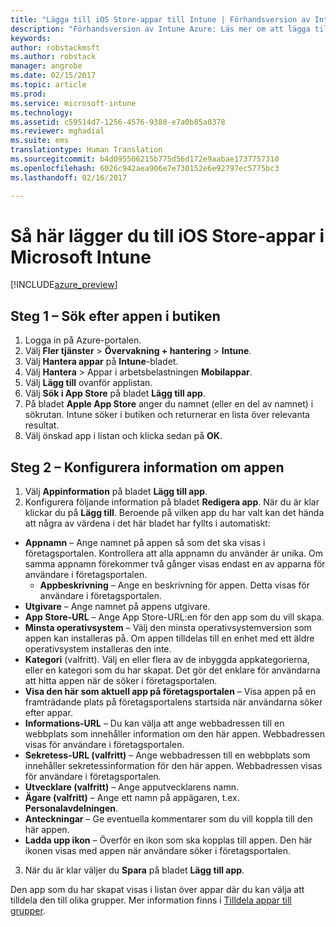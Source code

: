 ```yaml
---
title: "Lägga till iOS Store-appar till Intune | Förhandsversion av Intune Azure | Microsoft Docs"
description: "Förhandsversion av Intune Azure: Läs mer om att lägga till iOS Store-appar i Intune."
keywords: 
author: robstackmsft
ms.author: robstack
manager: angrobe
ms.date: 02/15/2017
ms.topic: article
ms.prod: 
ms.service: microsoft-intune
ms.technology: 
ms.assetid: c59514d7-1256-4576-9380-e7a0b85a0378
ms.reviewer: mghadial
ms.suite: ems
translationtype: Human Translation
ms.sourcegitcommit: b4d095506215b775d56d172e9aabae1737757310
ms.openlocfilehash: 6026c942aea906e7e730152e6e92797ec5775bc3
ms.lasthandoff: 02/16/2017

---
```


# <a name="how-to-add-ios-store-apps-to-microsoft-intune"></a>Så här lägger du till iOS Store-appar i Microsoft Intune

[!INCLUDE[azure_preview](../includes/azure_preview.md)]


## <a name="step-1---search-for-the-app-in-the-store"></a>Steg 1 – Sök efter appen i butiken

1. Logga in på Azure-portalen.
2. Välj **Fler tjänster** > **Övervakning + hantering** > **Intune**.
3. Välj **Hantera appar** på **Intune**-bladet.
4. Välj **Hantera** > Appar i arbetsbelastningen **Mobilappar**.
5. Välj **Lägg till** ovanför applistan.
6. Välj **Sök i App Store** på bladet **Lägg till app**.
7. På bladet **Apple App Store** anger du namnet (eller en del av namnet) i sökrutan. Intune söker i butiken och returnerar en lista över relevanta resultat.
8. Välj önskad app i listan och klicka sedan på **OK**.

## <a name="step-2---configure-app-information"></a>Steg 2 – Konfigurera information om appen

1. Välj **Appinformation** på bladet **Lägg till app**.
2. Konfigurera följande information på bladet **Redigera app**. När du är klar klickar du på **Lägg till**. Beroende på vilken app du har valt kan det hända att några av värdena i det här bladet har fyllts i automatiskt:
- **Appnamn** – Ange namnet på appen så som det ska visas i företagsportalen. Kontrollera att alla appnamn du använder är unika. Om samma appnamn förekommer två gånger visas endast en av apparna för användare i företagsportalen.
    - **Appbeskrivning** – Ange en beskrivning för appen. Detta visas för användare i företagsportalen.
- **Utgivare** – Ange namnet på appens utgivare.
- **App Store-URL** – Ange App Store-URL:en för den app som du vill skapa.
- **Minsta operativsystem** – Välj den minsta operativsystemversion som appen kan installeras på. Om appen tilldelas till en enhet med ett äldre operativsystem installeras den inte.
- **Kategori** (valfritt). Välj en eller flera av de inbyggda appkategorierna, eller en kategori som du har skapat. Det gör det enklare för användarna att hitta appen när de söker i företagsportalen.
- **Visa den här som aktuell app på företagsportalen** – Visa appen på en framträdande plats på företagsportalens startsida när användarna söker efter appar.
- **Informations-URL** – Du kan välja att ange webbadressen till en webbplats som innehåller information om den här appen. Webbadressen visas för användare i företagsportalen.
- **Sekretess-URL (valfritt)** – Ange webbadressen till en webbplats som innehåller sekretessinformation för den här appen. Webbadressen visas för användare i företagsportalen.
- **Utvecklare (valfritt)** – Ange apputvecklarens namn.
- **Ägare (valfritt)** – Ange ett namn på appägaren, t.ex. **Personalavdelningen**.
- **Anteckningar** – Ge eventuella kommentarer som du vill koppla till den här appen.
- **Ladda upp ikon** – Överför en ikon som ska kopplas till appen. Den här ikonen visas med appen när användare söker i företagsportalen.
3. När du är klar väljer du **Spara** på bladet **Lägg till app**.

Den app som du har skapat visas i listan över appar där du kan välja att tilldela den till olika grupper. Mer information finns i [Tilldela appar till grupper](/intune-azure/manage-apps/deploy-apps).

